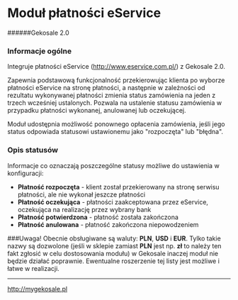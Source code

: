 Moduł płatności eService
========
######Gekosale 2.0

### Informacje ogólne
Integruje płatności eService (http://www.eservice.com.pl/) z Gekosale 2.0.

Zapewnia podstawową funkcjonalność przekierowując klienta po wyborze płatności eService na stronę płatności, a następnie w zależności od rezultatu wykonywanej płatności zmienia status zamówienia na jeden z trzech wcześniej ustalonych. Pozwala na ustalenie statusu zamówienia w przypadku płatności wykonanej, anulowanej lub oczekującej.

Moduł udostępnia możliwość ponownego opłacenia zamówienia, jeśli jego status odpowiada statusowi ustawionemu jako "rozpoczęta" lub "błędna".

### Opis statusów
Informacje co oznaczają poszczególne statusy możliwe do ustawienia w konfiguracji:
* **Płatność rozpoczęta** - klient został przekierowany na stronę serwisu płatności, ale nie wykonał jeszcze płatności
* **Płatność oczekująca** - płatności zaakceptowana przez eService, oczekująca na realizację przez wybrany bank
* **Płatność potwierdzona** - płatność została zakończona
* **Płatność anulowana** - płatność zakończona niepowodzeniem

###Uwaga!
Obecnie obsługiwane są waluty: **PLN**, **USD** i **EUR**. Tylko takie nazwy są dozwolone (jeśli w sklepie zamiast **PLN** jest np. **zł** to należy ten fakt zgłosić w celu dostosowania modułu) w Gekosale inaczej moduł nie będzie działać poprawnie. Ewentualne roszerzenie tej listy jest możliwe i łatwe w realizacji.

---

http://mygekosale.pl
